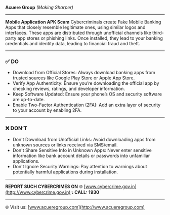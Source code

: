 **Acuere Group**
_(Making Sharper)_

---

**Mobile Application APK Scam**
Cybercriminals create Fake Mobile Banking Apps that closely resemble legitimate ones, using similar logos and interfaces. These apps are distributed through unofficial channels like third-party app stores or phishing links. Once installed, they lead to your banking credentials and identity data, leading to financial fraud and theft.

---

### ✅ DO

- Download from Official Stores: Always download banking apps from trusted sources like Google Play Store or Apple App Store.
- Verify App Authenticity: Ensure you’re downloading the official app by checking reviews, ratings, and developer information.
- Keep Software Updated: Ensure your phone’s OS and security software are up-to-date.
- Enable Two-Factor Authentication (2FA): Add an extra layer of security to your account by enabling 2FA.

---

### ❌ DON’T

- Don't Download from Unofficial Links: Avoid downloading apps from unknown sources or links received via SMS/email.
- Don't Share Sensitive Info in Unknown Apps: Never enter sensitive information like bank account details or passwords into unfamiliar applications.
- Don't Ignore Security Warnings: Pay attention to warnings about potentially harmful applications during installation.

---

**REPORT SUCH CYBERCRIMES ON**
🌐 [www.cybercrime.gov.in](http://www.cybercrime.gov.in)
📞 **CALL: 1930**

---

🌐 Visit us: [www.acueregroup.com](http://www.acueregroup.com)
